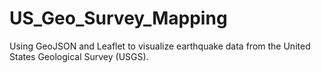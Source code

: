 # US_Geo_Survey_Mapping
Using GeoJSON and Leaflet to visualize earthquake data from the United States Geological Survey (USGS).
